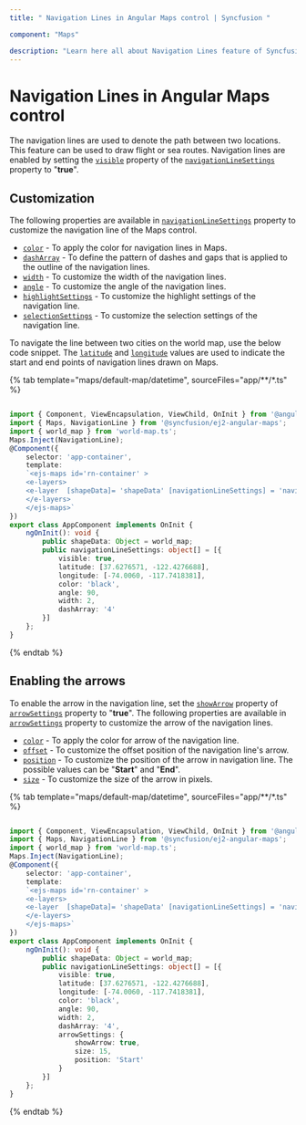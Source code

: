 ```yaml
---
title: " Navigation Lines in Angular Maps control | Syncfusion "

component: "Maps"

description: "Learn here all about Navigation Lines feature of Syncfusion Angular Maps control and more."
---
```


# Navigation Lines in Angular Maps control

The navigation lines are used to denote the path between two locations. This feature can be used to draw flight or sea routes. Navigation lines are enabled by setting the [`visible`](../api/maps/navigationLineSettingsModel/#visible) property of the [`navigationLineSettings`](../api/maps/navigationLineSettingsModel) property to "**true**".

## Customization

The following properties are available in [`navigationLineSettings`](../api/maps/navigationLineSettingsModel/) property to customize the navigation line of the Maps control.

* [`color`](../api/maps/navigationLineSettingsModel/#color) - To apply the color for navigation lines in Maps.
* [`dashArray`](../api/maps/navigationLineSettingsModel/#dasharray) - To define the pattern of dashes and gaps that is applied to the outline of the navigation lines.
* [`width`](../api/maps/navigationLineSettingsModel/#width) - To customize the width of the navigation lines.
* [`angle`](../api/maps/navigationLineSettingsModel/#angle) - To customize the angle of the navigation lines.
* [`highlightSettings`](../api/maps/navigationLineSettingsModel/#highlightsettings) - To customize the highlight settings of the navigation line.
* [`selectionSettings`](../api/maps/navigationLineSettingsModel/#selectionsettings) - To customize the selection settings of the navigation line.

To navigate the line between two cities on the world map, use the below code snippet. The [`latitude`](../api/maps/navigationLineSettingsModel/#latitude) and [`longitude`](../api/maps/navigationLineSettingsModel/#longitude) values are used to indicate the start and end points of navigation lines drawn on Maps.

{% tab template="maps/default-map/datetime", sourceFiles="app/**/*.ts" %}

```typescript

import { Component, ViewEncapsulation, ViewChild, OnInit } from '@angular/core';
import { Maps, NavigationLine } from '@syncfusion/ej2-angular-maps';
import { world_map } from 'world-map.ts';
Maps.Inject(NavigationLine);
@Component({
    selector: 'app-container',
    template:
    `<ejs-maps id='rn-container' >
    <e-layers>
    <e-layer  [shapeData]= 'shapeData' [navigationLineSettings] = 'navigationLineSettings' ></e-layer>
    </e-layers>
    </ejs-maps>`
})
export class AppComponent implements OnInit {
    ngOnInit(): void {
        public shapeData: Object = world_map;
        public navigationLineSettings: object[] = [{
            visible: true,
            latitude: [37.6276571, -122.4276688],
            longitude: [-74.0060, -117.7418381],
            color: 'black',
            angle: 90,
            width: 2,
            dashArray: '4'
        }]
    };
}

```

{% endtab %}

## Enabling the arrows

To enable the arrow in the navigation line, set the [`showArrow`](../api/maps/arrowModel/#showarrow) property of [`arrowSettings`](../api/maps/navigationLineSettingsModel/#arrowsettings) property to "**true**". The following properties are available in [`arrowSettings`](../api/maps/navigationLineSettingsModel/#arrowsettings) property to customize the arrow of the navigation lines.

* [`color`](../api/maps/arrowModel/#color) - To apply the color for arrow of the navigation line.
* [`offset`](../api/maps/arrowModel/#offset) - To customize the offset position of the navigation line's arrow.
* [`position`](../api/maps/arrowModel/#position) - To customize the position of the arrow in navigation line. The possible values can be "**Start**" and "**End**".
* [`size`](../api/maps/arrowModel/#size) - To customize the size of the arrow in pixels.

{% tab template="maps/default-map/datetime", sourceFiles="app/**/*.ts" %}

```typescript

import { Component, ViewEncapsulation, ViewChild, OnInit } from '@angular/core';
import { Maps, NavigationLine } from '@syncfusion/ej2-angular-maps';
import { world_map } from 'world-map.ts';
Maps.Inject(NavigationLine);
@Component({
    selector: 'app-container',
    template:
    `<ejs-maps id='rn-container' >
    <e-layers>
    <e-layer  [shapeData]= 'shapeData' [navigationLineSettings] = 'navigationLineSettings' ></e-layer>
    </e-layers>
    </ejs-maps>`
})
export class AppComponent implements OnInit {
    ngOnInit(): void {
        public shapeData: Object = world_map;
        public navigationLineSettings: object[] = [{
            visible: true,
            latitude: [37.6276571, -122.4276688],
            longitude: [-74.0060, -117.7418381],
            color: 'black',
            angle: 90,
            width: 2,
            dashArray: '4',
            arrowSettings: {
                showArrow: true,
                size: 15,
                position: 'Start'
            }
        }]
    };
}

```

{% endtab %}